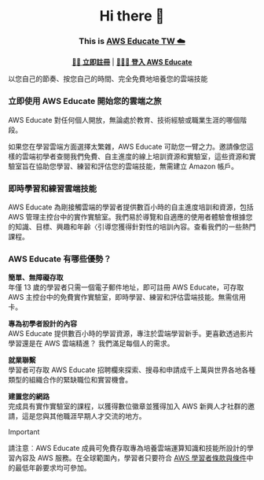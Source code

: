 <h1 align="center">
    Hi there 👋
</h1>
<h3 align="center">
    This is <a href="https://aws.amazon.com/tw/education/awseducate/"> AWS Educate TW ☁️</a> 
</h3>

<div align="center">
    <p>
        <a href="https://awseducate.tw/2" target="_blank"><b>🫵🏻 立即註冊</b></a> |
        <a href="https://www.awseducate.com/signin/SiteLogin?language=en_US" target="_blank"><b>👨🏻‍💻 登入 AWS Educate</b></a> 
    </p>
</div>


以您自己的節奏、按您自己的時間、完全免費地培養您的雲端技能

### 立即使用 AWS Educate 開始您的雲端之旅
AWS Educate 對任何個人開放，無論處於教育、技術經驗或職業生涯的哪個階段。

如果您在學習雲端方面選擇太繁雜，AWS Educate 可助您一臂之力。邀請像您這樣的雲端初學者查閱我們免費、自主進度的線上培訓資源和實驗室，這些資源和實驗室旨在協助您學習、練習和評估您的雲端技能，無需建立 Amazon 帳戶。 

### 即時學習和練習雲端技能
AWS Educate 為剛接觸雲端的學習者提供數百小時的自主進度培訓和資源，包括 AWS 管理主控台中的實作實驗室。我們易於導覽和自適應的使用者體驗會根據您的知識、目標、興趣和年齡〈引導您獲得針對性的培訓內容。查看我們的一些熱門課程。

### AWS Educate 有哪些優勢？

**簡單、無障礙存取**  
年僅 13 歲的學習者只需一個電子郵件地址，即可註冊 AWS Educate，可存取 AWS 主控台中的免費實作實驗室，即時學習、練習和評估雲端技能。無需信用卡。

**專為初學者設計的內容**  
AWS Educate 提供數百小時的學習資源，專注於雲端學習新手。更喜歡透過影片學習還是在 AWS 雲端精進？ 我們滿足每個人的需求。

**就業聯繫**  
學習者可存取 AWS Educate 招聘欄來探索、搜尋和申請成千上萬與世界各地各種類型的組織合作的緊缺職位和實習機會。

**建置您的網路**  
完成具有實作實驗室的課程，以獲得數位徽章並獲得加入 AWS 新興人才社群的邀請，這是您與其他職涯早期人才交流的地方。

> [!IMPORTANT] 
> 請注意︰AWS Educate 成員可免費存取專為培養雲端運算知識和技能所設計的學習內容及 AWS 服務。在全球範圍內，學習者只要符合 [AWS 學習者條款與條件](https://aws.amazon.com/tw/legal/learner-terms-conditions/)中的最低年齡要求均可參加。


